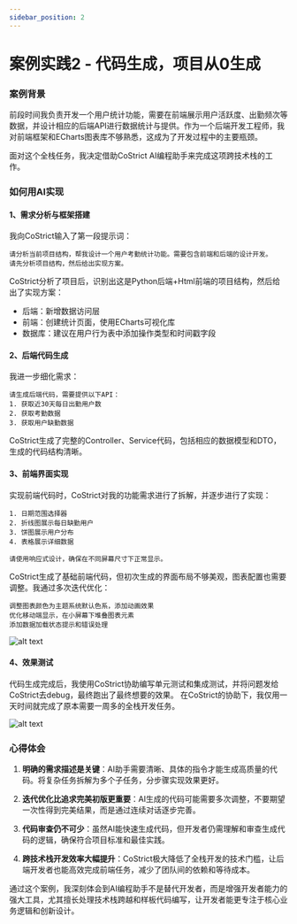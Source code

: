 ```yaml
---
sidebar_position: 2
---
```


# 案例实践2 - 代码生成，项目从0生成

### 案例背景

前段时间我负责开发一个用户统计功能，需要在前端展示用户活跃度、出勤频次等数据，并设计相应的后端API进行数据统计与提供。作为一个后端开发工程师，我对前端框架和ECharts图表库不够熟悉，这成为了开发过程中的主要瓶颈。

面对这个全栈任务，我决定借助CoStrict AI编程助手来完成这项跨技术栈的工作。

### 如何用AI实现

#### 1、需求分析与框架搭建

我向CoStrict输入了第一段提示词：
```
请分析当前项目结构，帮我设计一个用户考勤统计功能。需要包含前端和后端的设计开发。
请先分析项目结构，然后给出实现方案。
```

CoStrict分析了项目后，识别出这是Python后端+Html前端的项目结构，然后给出了实现方案：
- 后端：新增数据访问层
- 前端：创建统计页面，使用ECharts可视化库
- 数据库：建议在用户行为表中添加操作类型和时间戳字段


#### 2、后端代码生成

我进一步细化需求：
```
请生成后端代码，需要提供以下API：
1. 获取近30天每日出勤用户数
2. 获取考勤数据
3. 获取用户缺勤数据
```
CoStrict生成了完整的Controller、Service代码，包括相应的数据模型和DTO，生成的代码结构清晰。


#### 3、前端界面实现

实现前端代码时，CoStrict对我的功能需求进行了拆解，并逐步进行了实现：
```使用Element UI布局和ECharts图表库，包含：
1. 日期范围选择器
2. 折线图展示每日缺勤用户
3. 饼图展示用户分布
4. 表格展示详细数据

请使用响应式设计，确保在不同屏幕尺寸下正常显示。
```

CoStrict生成了基础前端代码，但初次生成的界面布局不够美观，图表配置也需要调整。我通过多次迭代优化：

```
调整图表颜色为主题系统默认色系，添加动画效果
优化移动端显示，在小屏幕下堆叠图表元素
添加数据加载状态提示和错误处理
```

![alt text](img/case2/1.png)

#### 4、效果测试

代码生成完成后，我使用CoStrict协助编写单元测试和集成测试，并将问题发给CoStrict去debug，最终跑出了最终想要的效果。
在CoStrict的协助下，我仅用一天时间就完成了原本需要一周多的全栈开发任务。

![alt text](img/case2/2.png)

### 心得体会

1. **明确的需求描述是关键**：AI助手需要清晰、具体的指令才能生成高质量的代码。将复杂任务拆解为多个子任务，分步骤实现效果更好。

2. **迭代优化比追求完美初版更重要**：AI生成的代码可能需要多次调整，不要期望一次性得到完美结果，而是通过连续对话逐步完善。

3. **代码审查仍不可少**：虽然AI能快速生成代码，但开发者仍需理解和审查生成代码的逻辑，确保符合项目标准和最佳实践。

4. **跨技术栈开发效率大幅提升**：CoStrict极大降低了全栈开发的技术门槛，让后端开发者也能高效完成前端任务，减少了团队间的依赖和等待成本。

通过这个案例，我深刻体会到AI编程助手不是替代开发者，而是增强开发者能力的强大工具，尤其擅长处理技术栈跨越和样板代码编写，让开发者能更专注于核心业务逻辑和创新设计。
